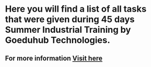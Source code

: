 # Here you will find a list of all tasks that were given during 45 days Summer Industrial Training by Goeduhub Technologies.

## For more information <a href="https://www.goeduhub.com/">Visit here</a>
